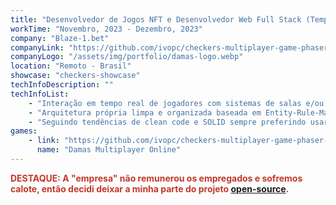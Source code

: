 ```yaml
---
title: "Desenvolvedor de Jogos NFT e Desenvolvedor Web Full Stack (Tempo Integral)"
workTime: "Novembro, 2023 - Dezembro, 2023"
company: "Blaze-1.bet"
companyLink: "https://github.com/ivopc/checkers-multiplayer-game-phaser-nest"
companyLogo: "/assets/img/portfolio/damas-logo.webp"
location: "Remoto - Brasil"
showcase: "checkers-showcase"
techInfoDescription: ""
techInfoList:
    - "Interação em tempo real de jogadores com sistemas de salas e/ou canais com comunicação via eventos de rede e websockets e matchmaking."
    - "Arquitetura própria limpa e organizada baseada em Entity-Rule-Manager."
    - "Seguindo tendências de clean code e SOLID sempre preferindo usar o paradigma funcional com a orientação a objeto."
games:
    - link: "https://github.com/ivopc/checkers-multiplayer-game-phaser-nest"
      name: "Damas Multiplayer Online"
---
```


<p style="color: #c0392b;">
    <b>DESTAQUE: A "empresa" não remunerou os empregados e sofremos calote, então decidi deixar a minha parte do projeto <a href="https://github.com/ivopc/checkers-multiplayer-game-phaser-nest/" target="_blank">open-source</a>.</b>
</p>